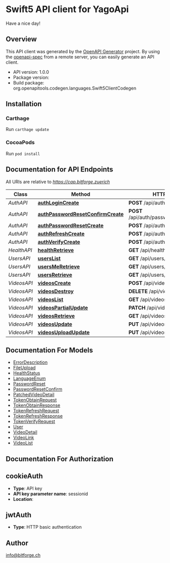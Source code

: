 # Swift5 API client for YagoApi

Have a nice day!

## Overview
This API client was generated by the [OpenAPI Generator](https://openapi-generator.tech) project.  By using the [openapi-spec](https://github.com/OAI/OpenAPI-Specification) from a remote server, you can easily generate an API client.

- API version: 1.0.0
- Package version: 
- Build package: org.openapitools.codegen.languages.Swift5ClientCodegen

## Installation

### Carthage

Run `carthage update`

### CocoaPods

Run `pod install`

## Documentation for API Endpoints

All URIs are relative to *https://cap.bitforge.zuerich*

Class | Method | HTTP request | Description
------------ | ------------- | ------------- | -------------
*AuthAPI* | [**authLoginCreate**](docs/AuthAPI.md#authlogincreate) | **POST** /api/auth/login/ | 
*AuthAPI* | [**authPasswordResetConfirmCreate**](docs/AuthAPI.md#authpasswordresetconfirmcreate) | **POST** /api/auth/password/reset/confirm/ | 
*AuthAPI* | [**authPasswordResetCreate**](docs/AuthAPI.md#authpasswordresetcreate) | **POST** /api/auth/password/reset/ | 
*AuthAPI* | [**authRefreshCreate**](docs/AuthAPI.md#authrefreshcreate) | **POST** /api/auth/refresh/ | 
*AuthAPI* | [**authVerifyCreate**](docs/AuthAPI.md#authverifycreate) | **POST** /api/auth/verify/ | 
*HealthAPI* | [**healthRetrieve**](docs/HealthAPI.md#healthretrieve) | **GET** /api/health/ | 
*UsersAPI* | [**usersList**](docs/UsersAPI.md#userslist) | **GET** /api/users/ | 
*UsersAPI* | [**usersMeRetrieve**](docs/UsersAPI.md#usersmeretrieve) | **GET** /api/users/me/ | 
*UsersAPI* | [**usersRetrieve**](docs/UsersAPI.md#usersretrieve) | **GET** /api/users/{id}/ | 
*VideosAPI* | [**videosCreate**](docs/VideosAPI.md#videoscreate) | **POST** /api/videos/ | 
*VideosAPI* | [**videosDestroy**](docs/VideosAPI.md#videosdestroy) | **DELETE** /api/videos/{id}/ | 
*VideosAPI* | [**videosList**](docs/VideosAPI.md#videoslist) | **GET** /api/videos/ | 
*VideosAPI* | [**videosPartialUpdate**](docs/VideosAPI.md#videospartialupdate) | **PATCH** /api/videos/{id}/ | 
*VideosAPI* | [**videosRetrieve**](docs/VideosAPI.md#videosretrieve) | **GET** /api/videos/{id}/ | 
*VideosAPI* | [**videosUpdate**](docs/VideosAPI.md#videosupdate) | **PUT** /api/videos/{id}/ | 
*VideosAPI* | [**videosUploadUpdate**](docs/VideosAPI.md#videosuploadupdate) | **PUT** /api/videos/{id}/upload/ | 


## Documentation For Models

 - [ErrorDescription](docs/ErrorDescription.md)
 - [FileUpload](docs/FileUpload.md)
 - [HealthStatus](docs/HealthStatus.md)
 - [LanguageEnum](docs/LanguageEnum.md)
 - [PasswordReset](docs/PasswordReset.md)
 - [PasswordResetConfirm](docs/PasswordResetConfirm.md)
 - [PatchedVideoDetail](docs/PatchedVideoDetail.md)
 - [TokenObtainRequest](docs/TokenObtainRequest.md)
 - [TokenObtainResponse](docs/TokenObtainResponse.md)
 - [TokenRefreshRequest](docs/TokenRefreshRequest.md)
 - [TokenRefreshResponse](docs/TokenRefreshResponse.md)
 - [TokenVerifyRequest](docs/TokenVerifyRequest.md)
 - [User](docs/User.md)
 - [VideoDetail](docs/VideoDetail.md)
 - [VideoLink](docs/VideoLink.md)
 - [VideoList](docs/VideoList.md)


## Documentation For Authorization


## cookieAuth

- **Type**: API key
- **API key parameter name**: sessionid
- **Location**: 

## jwtAuth

- **Type**: HTTP basic authentication


## Author

info@bitforge.ch

